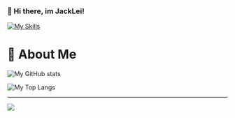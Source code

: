 ### 👋 Hi there, im JackLei!

[![My Skills](https://skillicons.dev/icons?i=dotnet,cs,java,kotlin,vue,typescript,javascript,idea,rider,webstorm,visualstudio,vscode,github)]()

# 👀 About Me
![My GitHub stats](https://github-readme-stats-imjack6.vercel.app/api?username=imJack6&count_private=true&show_icons=true&theme=radical&locale=en)

![My Top Langs](https://github-readme-stats-imjack6.vercel.app/api/top-langs/?username=imJack6&count_private=true&layout=compact&theme=radical&locale=en)

<!-- > You are my ![My Profile Counter](https://profile-counter.glitch.me/imJack6/count.svg) visitor! -->

<!--
**imJack6/imJack6** is a ✨ _special_ ✨ repository because its `README.md` (this file) appears on your GitHub profile.

Here are some ideas to get you started:

- 🔭 I’m currently working on ...
- 🌱 I’m currently learning ...
- 👯 I’m looking to collaborate on ...
- 🤔 I’m looking for help with ...
- 💬 Ask me about ...
- 📫 How to reach me: ...
- 😄 Pronouns: ...
- ⚡ Fun fact: ...
-->

----------------------------------------

<img src="http://counter.seku.su/cmoe?name=imJack6" />
